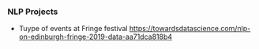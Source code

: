 ### NLP Projects
* Tuype of events at Fringe festival https://towardsdatascience.com/nlp-on-edinburgh-fringe-2019-data-aa71dca818b4



